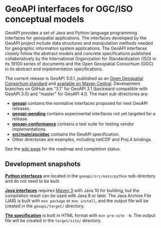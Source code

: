 # GeoAPI interfaces for OGC/ISO conceptual models

GeoAPI provides a set of Java and Python language programming interfaces for geospatial applications.
The interfaces developed by the GeoAPI project include data structures and manipulation methods needed
for geographic information system applications. The GeoAPI interfaces closely follow the abstract models
and concrete specifications published collaboratively by the International Organization for Standardization (ISO)
in its 19100 series of documents and the Open Geospatial Consortium (OGC) in its abstract and implementation specifications.

The current release is GeoAPI 3.0.1, published as an
[Open Geospatial Consortium standard](http://www.opengeospatial.org/standards/geoapi/) and
[available on Maven Central](http://search.maven.org/#artifactdetails%7Corg.opengis%7Cgeoapi%7C3.0.1%7Cbundle).
Development branches on GitHub are "3.1" for GeoAPI 3.1 (backward compatible with GeoAPI 3.0)
and "master" for GeoAPI 4.0. The main sub-directories are:

* **[geoapi](https://github.com/opengeospatial/geoapi/tree/master/geoapi)**
  contains the normative interfaces proposed for next GeoAPI releases.
* **[geoapi-pending](https://github.com/opengeospatial/geoapi/tree/master/geoapi-pending)**
  contains experimental interfaces not yet targeted for a release.
* **[geoapi-conformance](https://github.com/opengeospatial/geoapi/tree/master/geoapi-conformance)**
  contains a test suite for testing vendor implementations.
* **[src/main/asciidoc](https://github.com/opengeospatial/geoapi/tree/master/src/main/asciidoc)**
  contains the GeoAPI specification.
* Other directories are examples, including netCDF and Proj.4 bindings.

See the [wiki page](https://github.com/opengeospatial/geoapi/wiki) for the roadmap and completion status.


## Development snapshots

**[Python interfaces](http://www.geoapi.org/snapshot/python/index.html)**
are located in the `geoapi/src/main/python` sub-directory
and do not need to be built.

**[Java interfaces](http://www.geoapi.org/snapshot/javadoc/index.html)**
requires [Maven 3](http://maven.apache.org) with Java 10 for building,
but the compilation result can be used with Java 8 or later.
The Java Archive File (JAR) is built with `mvn package` or `mvn install`,
and the output file will be created in the `geoapi/target/` directory.

**[The specification](http://www.geoapi.org/snapshot/standard_document.html)**
is built in HTML format with `mvn pre-site -N`.
The output file will be created in the `target/site/` directory.

